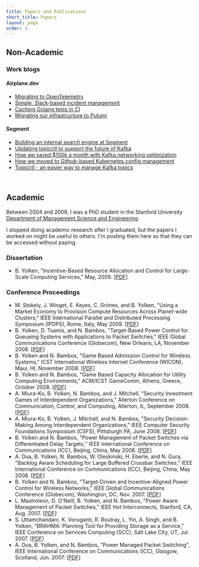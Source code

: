 ```yaml
---
title: Papers and Publications
short_title: Papers
layout: page
order: 3
---
```


## Non-Academic

### Work blogs

#### Airplane.dev

- [Migrating to OpenTelemetry](https://web.archive.org/web/20240104061932/https://www.airplane.dev/blog/migrating-to-opentelemetry)
- [Simple, Slack-based incident management](https://web.archive.org/web/20240308061717/https://www.airplane.dev/blog/simple-slack-based-incident-management)
- [Caching Golang tests in CI](https://web.archive.org/web/20240308061717/https://www.airplane.dev/blog/caching-golang-tests-in-ci)
- [Migrating our infrastructure to Pulumi](https://web.archive.org/web/20240308061718/https://www.airplane.dev/blog/migrating-to-pulumi)

#### Segment

- [Building an internal search engine at Segment](https://segment.com/blog/building-an-internal-search-engine-at-segment/)
- [Updating topicctl to support the future of Kafka](https://segment.com/blog/topicctl-v1/)
- [How we saved $100k a month with Kafka networking optimization](https://segment.com/blog/kafka-optimization/)
- [How we moved to Github-based Kubernetes config management](https://segment.com/blog/kubernetes-configuration/)
- [Topicctl - an easier way to manage Kafka topics](https://segment.com/blog/easier-management-of-Kafka-topics-with-topicctl/)

&nbsp;

## Academic

Between 2004 and 2009, I was a PhD student in the Stanford
University
[Department of Management Science and Engineering](https://msande.stanford.edu/).

I stopped doing academic research after I graduated, but
the papers I worked on might be useful to others. I'm
posting them here so that they can be accessed without paying.

### Dissertation
- B. Yolken, "Incentive-Based Resource Allocation and Control for
  Large-Scale Computing Services," May, 2009. [[PDF](https://drive.google.com/file/d/1Kh78HKmymBFtsjTujhY8oF3EmGWM-iic/view?usp=sharing)]

### Conference Proceedings
- M. Stokely, J. Winget, E. Keyes, C. Grimes, and B. Yolken, "Using a
  Market Economy to Provision Compute Resources Across Planet-wide
  Clusters," IEEE International Parallel and Distributed Processing
  Symposium (IPDPS), Rome, Italy, May 2009.
  [[PDF](https://drive.google.com/file/d/1JH2WP1BRHHVLXuptyzQK3habFgvxDsht/view?usp=sharing)]
- B. Yolken, D. Tsamis, and N. Bambos, "Target-Based Power Control for
  Queueing Systems with Applications to Packet Switches," IEEE Global
  Communications Conference (Globecom), New Orleans, LA, November 2008.
  [[PDF](https://drive.google.com/file/d/1L9pafKXhxGeljNixOxEC2kfdkciz87BB/view?usp=sharing)]
- B. Yolken and N. Bambos, "Game Based Admission Control for Wireless
  Systems," ICST International Wireless Internet Conference (WICON), Maui, HI, November 2008.
  [[PDF](https://drive.google.com/file/d/1yegqwgnz8E_T2IecP2kH3cMB8LtH2STi/view?usp=sharing)]
- B. Yolken and N. Bambos, "Game Based Capacity Allocation for Utility
  Computing Environments," ACM/ICST GameComm, Athens, Greece, October 2008.
  [[PDF](https://drive.google.com/file/d/1TDF6tQdQ9X-17IqpoILX7xV2OQZSZ011/view?usp=sharing)]
- A. Miura-Ko, B. Yolken, N. Bambos, and J. Mitchell, "Security
  Investment Games of Interdependent Organizations," Allerton Conference on Communication,
  Control, and Computing, Allerton, IL, September 2008.
  [[PDF](https://drive.google.com/file/d/11ogVsJ5KXiglDDMlAasICTSPxQr2DGYP/view?usp=sharing)]
- A. Miura-Ko, B. Yolken, J. Mitchell, and N. Bambos, "Security
  Decision-Making Among Interdependent Organizations," IEEE Computer
  Security Foundations Symposium (CSFS), Pittsburgh PA, June 2008.
  [[PDF](https://drive.google.com/file/d/1DwqxiAbbTGH_MMbys29ixPeQQ3sLyjNO/view?usp=sharing)]
- B. Yolken and N. Bambos, "Power Management of Packet Switches via
  Differentiated Delay Targets,''  IEEE International Conference on
  Communications (ICC),  Beijing, China, May 2008.
  [[PDF](https://drive.google.com/file/d/1C_KXZ3ICVG0cJgV99GNvPmxoFInXeU1G/view?usp=sharing)]
- A. Dua, B. Yolken, N. Bambos, W. Oleskinski, H. Eberle, and N. Gura,
  "Backlog Aware Scheduling for Large Buffered Crossbar Switches,"
  IEEE International Conference on Communications (ICC),  Beijing,
  China, May 2008.
  [[PDF](https://drive.google.com/file/d/12AjbMQOqw3iqyqdlrFRctB8-o0NfmSfT/view?usp=sharing)]
- B. Yolken and N. Bambos, "Target-Driven and Incentive-Aligned Power
  Control for Wireless Networks," IEEE Global Communications
  Conference (Globecom), Washington, DC, Nov. 2007.
  [[PDF](https://drive.google.com/file/d/1HzyI6qJ0On5Nf2EZh1aMYF64Po96HRGT/view?usp=sharing)]
- L. Mastroleon,  D. O'Neill, B. Yolken, and N. Bambos, "Power Aware
  Management of Packet Switches," IEEE Hot Interconnects, Stanford, CA,
  Aug. 2007.
  [[PDF](https://drive.google.com/file/d/1RGlUmQeGt-rq_92z1b62GWi8G-18uA4k/view?usp=sharing)]
- S. Uttamchandani, K. Voruganti, R. Routray, L. Yin, A. Singh, and B.
  Yolken, "BRAHMA: Planning Tool for Providing Storage as a Service,"
  IEEE Conference on Services Computing (SCC), Salt Lake City, UT,
  Jul. 2007.
  [[PDF](https://drive.google.com/file/d/1aeM3u6zBIwr8oiC-VPA4qKZ9ZUodJcxj/view?usp=sharing)]
- A. Dua, B. Yolken, and N. Bambos, "Power Managed Packet Switching",
  IEEE International Conference on Communications (ICC), Glasgow,
  Scotland, Jun. 2007.
  [[PDF](https://drive.google.com/file/d/1LSH7DyP1TX6UcR3cEEXrmoSR5Y7CCObX/view?usp=sharing)]
